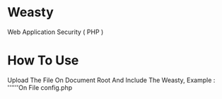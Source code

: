 # Weasty
Web Application Security ( PHP )
# How To Use
Upload The File On Document Root And Include The Weasty,
Example : '''<?php
include($_SERVER['DOCUMENT_ROOT']."/weasty.php");
?>'''On File config.php
